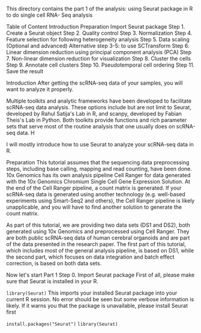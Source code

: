 This directory contains the part 1 of the analysis: using Seurat package in R to do single cell RNA- Seq analysis

Table of Content
Introduction
Preparation
Import Seurat package
Step 1. Create a Seurat object
Step 2. Quality control
Step 3. Normalization
Step 4. Feature selection for following heterogeneity analysis
Step 5. Data scaling
(Optional and advanced) Alternative step 3-5: to use SCTransform
Step 6. Linear dimension reduction using principal component analysis (PCA)
Step 7. Non-linear dimension reduction for visualization
Step 8. Cluster the cells
Step 9. Annotate cell clusters
Step 10. Pseudotemporal cell ordering
Step 11. Save the result


Introduction
After getting the scRNA-seq data of your samples, you will want to analyze it properly.

Multiple toolkits and analytic frameworks have been developed to facilitate scRNA-seq data analysis. These options include but are not limit to Seurat, developed by Rahul Satija's Lab in R, and scanpy, developed by Fabian Theis's Lab in Python. Both toolkits provide functions and rich parameter sets that serve most of the routine analysis that one usually does on scRNA-seq data. H

I will mostly introduce how to use Seurat to analyze your scRNA-seq data in R. 

Preparation
This tutorial assumes that the sequencing data preprocessing steps, including base calling, mapping and read counting, have been done. 10x Genomics has its own analysis pipeline Cell Ranger for data generated with the 10x Genomics Chromium Single Cell Gene Expression Solution. At the end of the Cell Ranger pipeline, a count matrix is generated. If your scRNA-seq data is generated using another technology (e.g. well-based experiments using Smart-Seq2 and others), the Cell Ranger pipeline is likely unapplicable, and you will have to find another solution to generate the count matrix.

As part of this tutorial, we are providing two data sets (DS1 and DS2), both generated using 10x Genomics and preprocessed using Cell Ranger. They are both public scRNA-seq data of human cerebral organoids and are part of the data presented in the research paper. The first part of this tutorial, which includes most of the general analysis pipeline, is based on DS1, while the second part, which focuses on data integration and batch effect correction, is based on both data sets.

Now let's start Part 1
Step 0. Import Seurat package
First of all, please make sure that Seurat is installed in your R.

``library(Seurat)``
This imports your installed Seurat package into your current R session. No error should be seen but some verbose information is likely. If it warns you that the package is unavailable, please install Seurat first

``install.packages("Seurat")``
``library(Seurat)``

